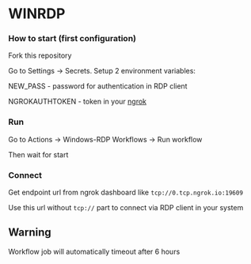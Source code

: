 # WINRDP

### How to start (first configuration)

Fork this repository

Go to Settings -> Secrets. Setup 2 environment variables:

NEW_PASS - password for authentication in RDP client

NGROKAUTHTOKEN - token in your [ngrok](https://ngrok.com)

### Run

Go to Actions -> Windows-RDP Workflows -> Run workflow

Then wait for start

### Connect

Get endpoint url from ngrok dashboard like `tcp://0.tcp.ngrok.io:19609`

Use this url without `tcp://` part to connect via RDP client in your system

## Warning

Workflow job will automatically timeout after 6 hours
